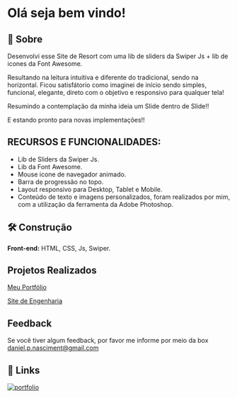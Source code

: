 
# Olá seja bem vindo!


  


## 🚀 Sobre
Desenvolvi esse Site de Resort com uma lib de sliders da Swiper Js + lib de icones da Font Awesome. 

Resultando na leitura intuitiva e diferente do tradicional, sendo na horizontal. Ficou satisfátorio como imaginei de início sendo simples, funcional, elegante, direto com o objetivo e responsivo para qualquer tela!

Resumindo a contemplação da minha ideia um Slide dentro de Slide!!

E estando pronto para novas implementações!!


## RECURSOS E FUNCIONALIDADES:

- Lib de Sliders da Swiper Js.
- Lib da Font Awesome.
- Mouse icone de navegador animado.
- Barra de progressão no topo.
- Layout responsivo para Desktop, Tablet e Mobile.
- Conteúdo de texto e imagens personalizados, foram realizados por mim, com a utilização da ferramenta da Adobe Photoshop.
## 🛠 Construção
**Front-end:** HTML, CSS, Js, Swiper.


## Projetos Realizados

[Meu Portfólio](https://danielpnascimento.netlify.app/)

[Site de Engenharia](https://dnengenhariaeconstrucoes.netlify.app/)


## Feedback

Se você tiver algum feedback, por favor me informe por meio da box daniel.p.nasciment@gmail.com


## 🔗 Links
[![portfolio](https://img.shields.io/badge/my_portfolio-000?style=for-the-badge&logo=ko-fi&logoColor=white)](https://danielpnascimento.netlify.app/)

